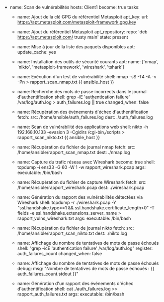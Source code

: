 - name: Scan de vulnérabilités
  hosts: Client1
  become: true
  tasks:
    - name: Ajout de la clé GPG du référentiel Metasploit
      apt_key:
        url: https://apt.metasploit.com/metasploit-framework.gpg.key

    - name: Ajout du référentiel Metasploit
      apt_repository:
        repo: 'deb https://apt.metasploit.com/ trusty main'
        state: present

    - name: Mise à jour de la liste des paquets disponibles
      apt:
        update_cache: yes

    - name: Installation des outils de sécurité courants
      apt:
        name: ['nmap', 'nikto', 'metasploit-framework', 'wireshark', 'tshark']

    - name: Exécution d'un test de vulnérabilité
      shell: nmap -sS -T4 -A -v -Pn > rapport_scan_nmap.txt {{ ansible_host }}

    - name: Recherche des mots de passe incorrects dans le journal d'authentification
      shell: grep -iE 'authentication failure' /var/log/auth.log > auth_failures.log || true
      changed_when: false

    - name: Récupération des événements d'échec d'authentification
      fetch:
        src: /home/ansible/auth_failures.log
        dest: ./auth_failures.log

    - name: Scan de vulnérabilité des applications web
      shell: nikto -h 192.168.10.133 -evasion 3 -Cgidirs /cgi-bin,/scripts > rapport_scan_nikto.txt {{ ansible_host }}

    - name: Récupération du fichier de journal nmap
      fetch:
        src: /home/ansible/rapport_scan_nmap.txt
        dest: ./nmap.log

    - name: Capture du trafic réseau avec Wireshark
      become: true
      shell: tcpdump -i ens33 -G 60 -W 1 -w rapport_wireshark.pcap
      args:
      executable: /bin/bash

    - name: Récupération du fichier de capture Wireshark
      fetch:
        src: /home/ansible/rapport_wireshark.pcap
        dest: ./wireshark.pcap

    - name: Génération du rapport des vulnérabilités détectées via Wireshark
      shell: tcpdump -r ./wireshark.pcap -Y "ssl.handshake.type==1 && ssl.handshake.certificate_length>0" -T fields -e ssl.handshake.extensions_server_name > rapport_vulns_wireshark.txt
      args:
        executable: /bin/bash

    - name: Récupération du fichier de journal nikto
      fetch:
        src: /home/ansible/rapport_scan_nikto.txt
        dest: ./nikto.log

    - name: Affichage du nombre de tentatives de mots de passe échoués
      shell: "grep -icE 'authentication failure' /var/log/auth.log"
      register: auth_failures_count
      changed_when: false

    - name: Affichage du nombre de tentatives de mots de passe échoués
      debug:
        msg: "Nombre de tentatives de mots de passe échoués : {{ auth_failures_count.stdout }}"

    - name: Génération d'un rapport des événements d'échec d'authentification
      shell: cat ./auth_failures.log >> rapport_auth_failures.txt
      args:
        executable: /bin/bash
